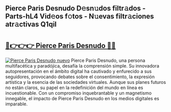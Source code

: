 ## Pierce Paris Desnudo D𝚎sn𝚞dos filtr𝚊dos - Parts-hL4 Vid𝚎os f𝚘tos - N𝚞evas filtr𝚊ciones atr𝚊ctivas Q1qiI

# <h2><a href="http://mb12oac.tromn.icu/?c=Pierce+Paris+Desnudo">🔗👉👉👉 Pierce Paris Desnudo 🔗🔗</a></h2>

[![Pierce Paris Desnudo nuevo](https://i.imgur.com/pEAQMta.gif)](http://mb12oac.tromn.icu/?c=Pierce+Paris+Desnudo)
Pierce Paris Desnudo, una persona multifacética y paradójica, desafía la comprensión simple. Su innovadora autopresentación en el ámbito digital ha cautivado y enfurecido a sus seguidores, provocando debates sobre el consentimiento, la expresión artística y la esencia de las sociedades virtuales. Aunque sus planes futuros no están claros, su papel en la redefinición del mundo en línea es incuestionable. Con un compromiso inquebrantable y un magnetismo innegable, el impacto de Pierce Paris Desnudo en los medios digitales es imparable.

